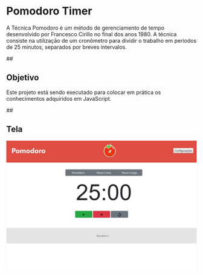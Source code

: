 <h1>Pomodoro Timer</h1>
<p>A Técnica Pomodoro é um método de gerenciamento de tempo desenvolvido por Francesco Cirillo no final dos anos 1980. A técnica consiste na utilização de um cronômetro para dividir o trabalho em períodos de 25 minutos, separados por breves intervalos.</p>

##<h2>Objetivo</h2>
<p>Este projeto está sendo executado para colocar em prática os conhecimentos adquiridos em JavaScript.</p>


##<h2>Tela</h2>
<img src="imagens/Index.jpg">
